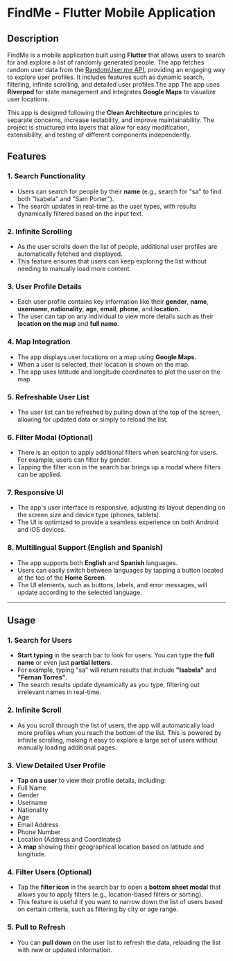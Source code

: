 # FindMe - Flutter Mobile Application

## Description

FindMe is a mobile application built using **Flutter** that allows users to search for and explore a list of randomly generated people. The app fetches random user data from the [RandomUser.me API](https://randomuser.me/), providing an engaging way to explore user profiles. It includes features such as dynamic search, filtering, infinite scrolling, and detailed user profiles.The app  The app uses **Riverpod** for state management and integrates **Google Maps** to visualize user locations.

This app is designed following the **Clean Architecture** principles to separate concerns, increase testability, and improve maintainability. The project is structured into layers that allow for easy modification, extensibility, and testing of different components independently.


## Features

### 1. **Search Functionality**
   - Users can search for people by their **name** (e.g., search for "sa" to find both "Isabela" and "Sam Porter").
   - The search updates in real-time as the user types, with results dynamically filtered based on the input text.

### 2. **Infinite Scrolling**
   - As the user scrolls down the list of people, additional user profiles are automatically fetched and displayed.
   - This feature ensures that users can keep exploring the list without needing to manually load more content.

### 3. **User Profile Details**
   - Each user profile contains key information like their **gender**, **name**, **username**, **nationality**, **age**, **email**, **phone**, and **location**.
   - The user can tap on any individual to view more details such as their **location on the map** and **full name**.

### 4. **Map Integration**
   - The app displays user locations on a map using **Google Maps**.
   - When a user is selected, their location is shown on the map.
   - The app uses latitude and longitude coordinates to plot the user on the map.

### 5. **Refreshable User List**
   - The user list can be refreshed by pulling down at the top of the screen, allowing for updated data or simply to reload the list.

### 6. **Filter Modal (Optional)**
   - There is an option to apply additional filters when searching for users. For example, users can filter by gender.
   - Tapping the filter icon in the search bar brings up a modal where filters can be applied.

### 7. **Responsive UI**
   - The app's user interface is responsive, adjusting its layout depending on the screen size and device type (phones, tablets).
   - The UI is optimized to provide a seamless experience on both Android and iOS devices.

### 8. **Multilingual Support (English and Spanish)**
   - The app supports both **English** and **Spanish** languages.
   - Users can easily switch between languages by tapping a button located at the top of the **Home Screen**.
   - The UI elements, such as buttons, labels, and error messages, will update according to the selected language.

---

## Usage

### 1. **Search for Users**
   - **Start typing** in the search bar to look for users. You can type the **full name** or even just **partial letters**.
   - For example, typing "sa" will return results that include **"Isabela"** and **"Fernan Torres"**.
   - The search results update dynamically as you type, filtering out irrelevant names in real-time.

### 2. **Infinite Scroll**
   - As you scroll through the list of users, the app will automatically load more profiles when you reach the bottom of the list. This is powered by infinite scrolling, making it easy to explore a large set of users without manually loading additional pages.

### 3. **View Detailed User Profile**
   - **Tap on a user** to view their profile details, including:  
   - Full Name  
   - Gender  
   - Username  
   - Nationality  
   - Age  
   - Email Address  
   - Phone Number  
   - Location (Address and Coordinates)  
   - A **map** showing their geographical location based on latitude and longitude.

### 4. **Filter Users (Optional)**
   - Tap the **filter icon** in the search bar to open a **bottom sheet modal** that allows you to apply filters (e.g., location-based filters or sorting).
   - This feature is useful if you want to narrow down the list of users based on certain criteria, such as filtering by city or age range.

### 5. **Pull to Refresh**
   - You can **pull down** on the user list to refresh the data, reloading the list with new or updated information.
